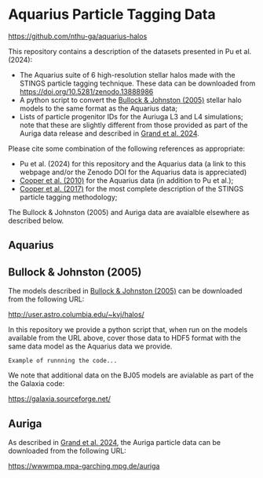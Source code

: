 # Aquarius Particle Tagging Data

https://github.com/nthu-ga/aquarius-halos

This repository contains a description of the datasets presented in Pu et al. (2024):

- The Aquarius suite of 6 high-resolution stellar halos made with the STINGS particle tagging technique. These data can be downloaded from https://doi.org/10.5281/zenodo.13888986
- A python script to convert the [Bullock & Johnston (2005)](http://adsabs.harvard.edu/abs/2005ApJ...635..931B) stellar halo models to the same format as the Aquarius data;
- Lists of particle progenitor IDs for the Auriuga L3 and L4 simulations; note that these are slightly different from those provided as part of the Auriga data release and described in [Grand et al. 2024](https://ui.adsabs.harvard.edu/abs/2024MNRAS.532.1814G).

Please cite some combination of the following references as appropriate:
- Pu et al. (2024) for this repository and the Aquarius data (a link to this webpage and/or the Zenodo DOI for the Aquarius data is appreciated)
- [Cooper et al. (2010)](http://adsabs.harvard.edu/abs/2010MNRAS.406..744C) for the Aquarius data (in addition to Pu et al.);
- [Cooper et al. (2017)](https://ui.adsabs.harvard.edu/abs/2017MNRAS.469.1691C) for the most complete description of the STINGS particle tagging methodology;

The Bullock & Johnston (2005) and Auriga data are avaialble elsewhere as described below. 

## Aquarius

## Bullock & Johnston (2005)

The models described in [Bullock & Johnston (2005)](http://adsabs.harvard.edu/abs/2005ApJ...635..931B) can be downloaded from the following URL:

http://user.astro.columbia.edu/~kvj/halos/

In this repository we provide a python script that, when run on the models available from the URL above, cover those data to HDF5 format with the same data model as the Aquarius data we provide.

`Example of runnning the code...`

We note that additional data on the BJ05 models are avialable as part of the the Galaxia code:

https://galaxia.sourceforge.net/

## Auriga

As described in [Grand et al. 2024](https://ui.adsabs.harvard.edu/abs/2024MNRAS.532.1814G), the Auriga particle data can be downloaded from the following URL:

https://wwwmpa.mpa-garching.mpg.de/auriga
